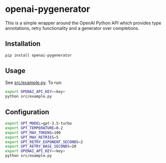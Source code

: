 # openai-pygenerator

This is a simple wrapper around the OpenAI Python API which provides
type annotations, retry functionality and a generator over completions.


## Installation

~~~bash
pip install openai-pygenerator
~~~

## Usage

See [src/example.py](src/example.py).  To run:

~~~bash
export OPENAI_API_KEY=<key>
python src/example.py
~~~

## Configuration

~~~bash
export GPT_MODEL=gpt-3.5-turbo
export GPT_TEMPERATURE=0.2
export GPT_MAX_TOKENS=100
export GPT_MAX_RETRIES=5
export GPT_RETRY_EXPONENT_SECONDS=2
export GPT_RETRY_BASE_SECONDS=20
export OPENAI_API_KEY=<key>
python src/example.py
~~~

